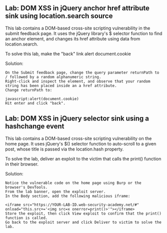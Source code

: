 ## Lab: DOM XSS in jQuery anchor href attribute sink using location.search source
This lab contains a DOM-based cross-site scripting vulnerability in the submit feedback page. It uses the jQuery library's $ selector function to find an anchor element, and changes its href attribute using data from location.search.

To solve this lab, make the "back" link alert document.cookie

Solution:

	On the Submit feedback page, change the query parameter returnPath to / followed by a random alphanumeric string.
	Right-click and inspect the element, and observe that your random string has been placed inside an a href attribute.
	Change returnPath to:

	javascript:alert(document.cookie)
	Hit enter and click "back".

## Lab: DOM XSS in jQuery selector sink using a hashchange event
This lab contains a DOM-based cross-site scripting vulnerability on the home page. It uses jQuery's $() selector function to auto-scroll to a given post, whose title is passed via the location.hash property.

To solve the lab, deliver an exploit to the victim that calls the print() function in their browser.

Solution:

	Notice the vulnerable code on the home page using Burp or the browser's DevTools.
	From the lab banner, open the exploit server.
	In the Body section, add the following malicious iframe:

	<iframe src="https://YOUR-LAB-ID.web-security-academy.net/#" onload="this.src+='<img src=x onerror=print()>'"></iframe>
	Store the exploit, then click View exploit to confirm that the print() function is called.
	Go back to the exploit server and click Deliver to victim to solve the lab.